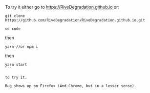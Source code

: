 To try it either go to https://RiveDegradation.github.io or:

```
git clone https://github.com/RiveDegradation/RiveDegradation.github.io.git
```


```
cd code
```

then

```
yarn //or npm i
```

then

````
yarn start
```

to try it.

Bug shows up on Firefox (And Chrome, but in a lesser sense).
